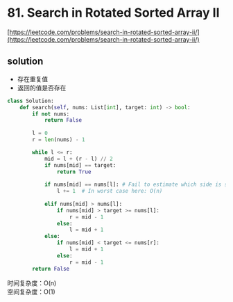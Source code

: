 # 81. Search in Rotated Sorted Array II
[https://leetcode.com/problems/search-in-rotated-sorted-array-ii/](https://leetcode.com/problems/search-in-rotated-sorted-array-ii/)


## solution

- 存在重复值
- 返回的值是否存在
```python
class Solution:
    def search(self, nums: List[int], target: int) -> bool:
        if not nums:
            return False
        
        l = 0
        r = len(nums) - 1

        while l <= r:
            mid = l + (r - l) // 2
            if nums[mid] == target:
                return True
            
            if nums[mid] == nums[l]: # Fail to estimate which side is sorted, if的这一环节一开始没想到
                l += 1  # In worst case here: O(n)
            
            elif nums[mid] > nums[l]:
                if nums[mid] > target >= nums[l]:
                    r = mid - 1
                else:
                    l = mid + 1
            else:
                if nums[mid] < target <= nums[r]:
                    l = mid + 1
                else:
                    r = mid - 1
        return False
```
时间复杂度：O(n) <br>
空间复杂度：O(1)
